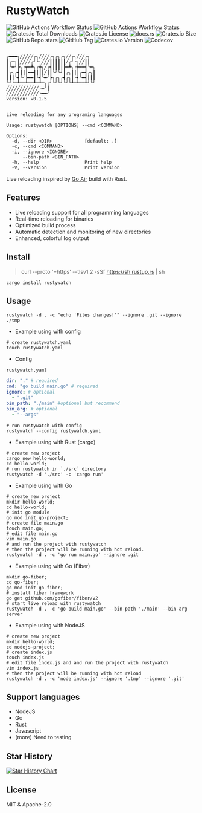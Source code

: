 # RustyWatch

![GitHub Actions Workflow Status](https://img.shields.io/github/actions/workflow/status/ak9024/rustywatch/cd.yml?style=flat&label=deployment) 
![GitHub Actions Workflow Status](https://img.shields.io/github/actions/workflow/status/ak9024/rustywatch/ci.yml?branch=main&style=plastic&label=lint) ![Crates.io Total Downloads](https://img.shields.io/crates/d/rustywatch) 
![Crates.io License](https://img.shields.io/crates/l/rustywatch) 
![docs.rs](https://img.shields.io/docsrs/rustywatch?style=social) ![Crates.io Size](https://img.shields.io/crates/size/rustywatch?style=flat) ![GitHub Repo stars](https://img.shields.io/github/stars/ak9024/rustywatch) 
![GitHub Tag](https://img.shields.io/github/v/tag/ak9024/rustywatch) 
![Crates.io Version](https://img.shields.io/crates/v/rustywatch) 
![Codecov](https://img.shields.io/codecov/c/github/ak9024/rustywatch)

```shell

╭━━━╮╱╱╱╱╱╭╮╱╱╱╱╭╮╭╮╭╮╱╱╭╮╱╱╱╭╮
┃╭━╮┃╱╱╱╱╭╯╰╮╱╱╱┃┃┃┃┃┃╱╭╯╰╮╱╱┃┃
┃╰━╯┣╮╭┳━┻╮╭╋╮╱╭┫┃┃┃┃┣━┻╮╭╋━━┫╰━╮
┃╭╮╭┫┃┃┃━━┫┃┃┃╱┃┃╰╯╰╯┃╭╮┃┃┃╭━┫╭╮┃
┃┃┃╰┫╰╯┣━━┃╰┫╰━╯┣╮╭╮╭┫╭╮┃╰┫╰━┫┃┃┃
╰╯╰━┻━━┻━━┻━┻━╮╭╯╰╯╰╯╰╯╰┻━┻━━┻╯╰╯
╱╱╱╱╱╱╱╱╱╱╱╱╭━╯┃
╱╱╱╱╱╱╱╱╱╱╱╱╰━━╯
version: v0.1.5


Live reloading for any programing languages

Usage: rustywatch [OPTIONS] --cmd <COMMAND>

Options:
  -d, --dir <DIR>            [default: .]
  -c, --cmd <COMMAND>
  -i, --ignore <IGNORE>
      --bin-path <BIN_PATH>
  -h, --help                 Print help
  -V, --version              Print version
```

Live reloading inspired by [Go Air](https://github.com/air-verse/air/tree/master) build with Rust.

## Features

- Live reloading support for all programming languages
- Real-time reloading for binaries
- Optimized build process
- Automatic detection and monitoring of new directories
- Enhanced, colorful log output

## Install

> curl --proto '=https' --tlsv1.2 -sSf https://sh.rustup.rs | sh

```shell
cargo install rustywatch
```

## Usage

```shell
rustywatch -d . -c "echo 'Files changes!'" --ignore .git --ignore ./tmp
```

- Example using with config

```shell
# create rustywatch.yaml
touch rustywatch.yaml
```

- Config

`rustywatch.yaml`
```yaml
dir: "." # required
cmd: "go build main.go" # required
ignore: # optional
  - ".git"
bin_path: "./main" #optional but recommend
bin_arg: # optional
  - "--args"
```

```shell
# run rustywatch with config
rustywatch --config rustywatch.yaml
```

- Example using with Rust (cargo)

```shell
# create new project
cargo new hello-world;
cd hello-world;
# run rustywatch in `./src` directory
rustywatch -d './src' -c 'cargo run'
```

- Example using with Go
```shell
# create new project
mkdir hello-world;
cd hello-world;
# init go module
go mod init go-project;
# create file main.go
touch main.go;
# edit file main.go
vim main.go
# and run the project with rustywatch
# then the project will be running with hot reload.
rustywatch -d . -c 'go run main.go' --ignore .git
```

- Example using with Go (Fiber)

```shell
mkdir go-fiber;
cd go-fiber;
go mod init go-fiber;
# install fiber framework
go get github.com/gofiber/fiber/v2
# start live reload with rustywatch
rustywatch -d . -c 'go build main.go' --bin-path './main' --bin-arg server
```

- Example using with NodeJS
```shell
# create new project
mkdir hello-world;
cd nodejs-project;
# create index.js
touch index.js
# edit file index.js and and run the project with rustywatch 
vim index.js
# then the project will be running with hot reload
rustywatch -d . -c 'node index.js' --ignore '.tmp' --ignore '.git'
```

## Support languages

- NodeJS
- Go
- Rust
- Javascript
- (more) Need to testing

## Star History

[![Star History Chart](https://api.star-history.com/svg?repos=ak9024/rustywatch&type=Date)](https://star-history.com/#ak9024/rustywatch&Date)
## License

MIT & Apache-2.0
